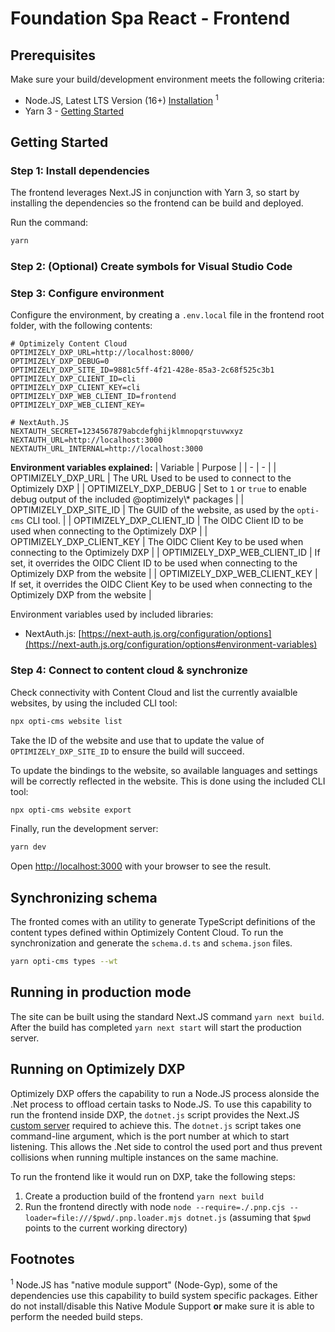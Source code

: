 # Foundation Spa React - Frontend

## Prerequisites
Make sure your build/development environment meets the following criteria:
* Node.JS, Latest LTS Version (16+) [Installation](https://nodejs.org/) $^{1}$
* Yarn 3 - [Getting Started](https://yarnpkg.com/getting-started)

## Getting Started
### Step 1: Install dependencies
The frontend leverages Next.JS in conjunction with Yarn 3, so start by installing the dependencies so the frontend can be build and deployed.

Run the command: 
```bash
yarn
```

### Step 2: (Optional) Create symbols for Visual Studio Code 


### Step 3: Configure environment
Configure the environment, by creating a `.env.local` file in the frontend root folder, with the following contents:

```env
# Optimizely Content Cloud
OPTIMIZELY_DXP_URL=http://localhost:8000/
OPTIMIZELY_DXP_DEBUG=0
OPTIMIZELY_DXP_SITE_ID=9881c5ff-4f21-428e-85a3-2c68f525c3b1
OPTIMIZELY_DXP_CLIENT_ID=cli
OPTIMIZELY_DXP_CLIENT_KEY=cli
OPTIMIZELY_DXP_WEB_CLIENT_ID=frontend
OPTIMIZELY_DXP_WEB_CLIENT_KEY=

# NextAuth.JS
NEXTAUTH_SECRET=1234567879abcdefghijklmnopqrstuvwxyz
NEXTAUTH_URL=http://localhost:3000
NEXTAUTH_URL_INTERNAL=http://localhost:3000
```

**Environment variables explained:**
| Variable | Purpose |
| - | - |
| OPTIMIZELY_DXP_URL | The URL Used to be used to connect to the Optimizely DXP |
| OPTIMIZELY_DXP_DEBUG | Set to `1` or `true` to enable debug output of the included @optimizely\\* packages |
| OPTIMIZELY_DXP_SITE_ID | The GUID of the website, as used by the `opti-cms` CLI tool. |
| OPTIMIZELY_DXP_CLIENT_ID | The OIDC Client ID to be used when connecting to the Optimizely DXP |
| OPTIMIZELY_DXP_CLIENT_KEY | The OIDC Client Key to be used when connecting to the Optimizely DXP |
| OPTIMIZELY_DXP_WEB_CLIENT_ID | If set, it overrides the OIDC Client ID to be used when connecting to the Optimizely DXP from the website |
| OPTIMIZELY_DXP_WEB_CLIENT_KEY | If set, it overrides the OIDC Client Key to be used when connecting to the Optimizely DXP from the website |

Environment variables used by included libraries:
- NextAuth.js: [https://next-auth.js.org/configuration/options](https://next-auth.js.org/configuration/options#environment-variables)

### Step 4: Connect to content cloud & synchronize
Check connectivity with Content Cloud and list the currently avaialble
websites, by using the included CLI tool: 
```bash
npx opti-cms website list
```
Take the ID of the website and use that to update the value of `OPTIMIZELY_DXP_SITE_ID`
to ensure the build will succeed.

To update the bindings to the website, so available languages and settings
will be correctly reflected in the website. This is done using the included CLI
tool: 
```bash
npx opti-cms website export
```

Finally, run the development server:

```bash
yarn dev
```

Open [http://localhost:3000](http://localhost:3000) with your browser to see the result.

## Synchronizing schema
The fronted comes with an utility to generate TypeScript definitions of the content types defined within Optimizely Content Cloud. To run the synchronization and generate the `schema.d.ts` and `schema.json` files.

```bash
yarn opti-cms types --wt
```

## Running in production mode
The site can be built using the standard Next.JS command `yarn next build`. After the build has completed `yarn next start` will start the production server.

## Running on Optimizely DXP
Optimizely DXP offers the capability to run a Node.JS process alonside the .Net process to offload certain tasks to Node.JS. To use this capability to run the frontend inside DXP, the `dotnet.js` script provides the Next.JS [custom server](https://nextjs.org/docs/advanced-features/custom-server) required to achieve this. The `dotnet.js` script takes one command-line argument, which is the port number at which to start listening. This allows the .Net side to control the used port and thus prevent collisions when running multiple instances on the same machine.

To run the frontend like it would run on DXP, take the following steps:
1. Create a production build of the frontend `yarn next build`
2. Run the frontend directly with node `node --require=./.pnp.cjs --loader=file:///$pwd/.pnp.loader.mjs dotnet.js` (assuming that `$pwd` points to the current working directory)

## Footnotes
$^{1}$ Node.JS has "native module support" (Node-Gyp), some of the dependencies use this capability to build system specific packages. Either do not install/disable this Native Module Support **or** make sure it is able to perform the needed build steps. 